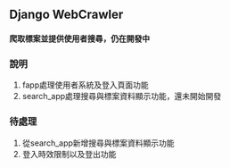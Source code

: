 ## Django WebCrawler
#### 爬取標案並提供使用者搜尋，仍在開發中

### 說明
1. fapp處理使用者系統及登入頁面功能
2. search_app處理搜尋與標案資料顯示功能，還未開始開發

### 待處理
1. 從search_app新增搜尋與標案資料顯示功能
2. 登入時效限制以及登出功能
